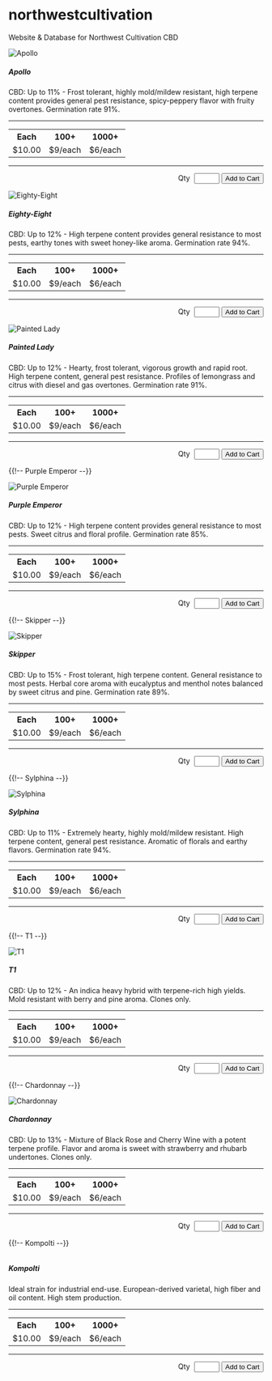 # northwestcultivation
Website &amp; Database for Northwest Cultivation CBD


<div class="card mb-3" style="max-width: 540px;">
  <div class="row no-gutters">
    <div class="col-md-4">
      <img src="/images/apollo.png" class="card-img" alt="Apollo">
    </div>
    <div class="col-md-8">
      <div class="card-body">
        <h5 class="card-title">Apollo</h5>
        <p class="card-text">CBD: Up to 11% - Frost tolerant, highly mold/mildew resistant, high terpene content provides general pest resistance, spicy-peppery flavor with fruity overtones. Germination rate 91%. </p>
           <hr>
           <table class="sales-table" style="width: 100%;">
               <tr>
                   <th>Each</th>
                   <th>100+</th>
                   <th>1000+</th>
               </tr>
               <tr>
                   <td>$10.00</td>
                   <td>$9/each</td>
                   <td>$6/each</td>
               </tr>
           </table>
           <hr>
             <form style="text-align: right;" action="/add-to-cart" method="PUT">
        <span style="display: inline; padding-right: 8px;">Qty</span><input type="number" name="item_qty" style="width: 50px;">
        <button type="submit" class="btn btn-success">Add to Cart</button>
        </form>
      </div>
    </div>
  </div>
</div>
<div class="card mb-3" style="max-width: 540px;">
  <div class="row no-gutters">
    <div class="col-md-4">
      <img src="/images/eighty-eight.png" class="card-img" alt="Eighty-Eight">
    </div>
    <div class="col-md-8">
      <div class="card-body">
        <h5 class="card-title">Eighty-Eight</h5>
        <p class="card-text">CBD: Up to 12% - High terpene content provides general resistance to most pests, earthy tones with sweet honey-like aroma. Germination rate 94%.</p>
                         <hr>
           <table class="sales-table" style="width: 100%;">
               <tr>
                   <th>Each</th>
                   <th>100+</th>
                   <th>1000+</th>
               </tr>
               <tr>
                   <td>$10.00</td>
                   <td>$9/each</td>
                   <td>$6/each</td>
               </tr>
           </table>
           <hr>
                <form style="text-align: right;" action="/add-to-cart" method="PUT">
        <span style="display: inline; padding-right: 8px;">Qty</span><input type="number" name="item_qty" style="width: 50px;">
        <button type="submit" class="btn btn-success">Add to Cart</button>
        </form>
      </div>
    </div>
  </div>
</div>
<div class="card mb-3" style="max-width: 540px;">
  <div class="row no-gutters">
    <div class="col-md-4">
      <img src="/images/painted-lady.png" class="card-img" alt="Painted Lady">
    </div>
    <div class="col-md-8">
      <div class="card-body">
        <h5 class="card-title">Painted Lady</h5>
        <p class="card-text">CBD: Up to 12% - Hearty, frost tolerant, vigorous growth and rapid root. High terpene content, general pest resistance. Profiles of lemongrass and citrus with diesel and gas overtones. Germination rate 91%.</p>
                   <hr>
           <table class="sales-table" style="width: 100%;">
               <tr>
                   <th>Each</th>
                   <th>100+</th>
                   <th>1000+</th>
               </tr>
               <tr>
                   <td>$10.00</td>
                   <td>$9/each</td>
                   <td>$6/each</td>
               </tr>
           </table>
           <hr>
        <form style="text-align: right;" action="/add-to-cart" method="PUT">
        <span style="display: inline; padding-right: 8px;">Qty</span><input type="number" name="item_qty" style="width: 50px;">
        <button type="submit" class="btn btn-success">Add to Cart</button>
        </form>
      </div>
    </div>
  </div>
</div>

{{!-- Purple Emperor --}}
<div class="card mb-3" style="max-width: 540px;">
  <div class="row no-gutters">
    <div class="col-md-4">
      <img src="/images/purple-emperor.png" class="card-img" alt="Purple Emperor">
    </div>
    <div class="col-md-8">
      <div class="card-body">
        <h5 class="card-title">Purple Emperor</h5>
        <p class="card-text">CBD: Up to 12% - High terpene content provides general resistance to most pests. Sweet citrus and floral profile. Germination rate 85%.</p>
                     <hr>
           <table class="sales-table" style="width: 100%;">
               <tr>
                   <th>Each</th>
                   <th>100+</th>
                   <th>1000+</th>
               </tr>
               <tr>
                   <td>$10.00</td>
                   <td>$9/each</td>
                   <td>$6/each</td>
               </tr>
           </table>
           <hr>
              <form style="text-align: right;" action="/add-to-cart" method="PUT">
        <span style="display: inline; padding-right: 8px;">Qty</span><input type="number" name="item_qty" style="width: 50px;">
        <button type="submit" class="btn btn-success">Add to Cart</button>
        </form>
      </div>
    </div>
  </div>
</div>

{{!-- Skipper --}}
<div class="card mb-3" style="max-width: 540px;">
  <div class="row no-gutters">
    <div class="col-md-4">
      <img src="/images/skipper.png" class="card-img" alt="Skipper">
    </div>
    <div class="col-md-8">
      <div class="card-body">
        <h5 class="card-title">Skipper</h5>
        <p class="card-text">CBD: Up to 15% - Frost tolerant, high terpene content. General resistance to most pests. Herbal core aroma with eucalyptus and menthol notes balanced by sweet citrus and pine. Germination rate 89%.</p>
                      <hr>
           <table class="sales-table" style="width: 100%;">
               <tr>
                   <th>Each</th>
                   <th>100+</th>
                   <th>1000+</th>
               </tr>
               <tr>
                   <td>$10.00</td>
                   <td>$9/each</td>
                   <td>$6/each</td>
               </tr>
           </table>
           <hr>
             <form style="text-align: right;" action="/add-to-cart" method="PUT">
        <span style="display: inline; padding-right: 8px;">Qty</span><input type="number" name="item_qty" style="width: 50px;">
        <button type="submit" class="btn btn-success">Add to Cart</button>
        </form>
      </div>
    </div>
  </div>
</div>

{{!-- Sylphina --}}
<div class="card mb-3" style="max-width: 540px;">
  <div class="row no-gutters">
    <div class="col-md-4">
      <img src="/images/sylphina.png" class="card-img" alt="Sylphina">
    </div>
    <div class="col-md-8">
      <div class="card-body">
        <h5 class="card-title">Sylphina</h5>
        <p class="card-text">CBD: Up to 11% - Extremely hearty, highly mold/mildew resistant. High terpene content, general pest resistance. Aromatic of florals and earthy flavors. Germination rate 94%.</p>
                     <hr>
           <table class="sales-table" style="width: 100%;">
               <tr>
                   <th>Each</th>
                   <th>100+</th>
                   <th>1000+</th>
               </tr>
               <tr>
                   <td>$10.00</td>
                   <td>$9/each</td>
                   <td>$6/each</td>
               </tr>
           </table>
           <hr>
             <form style="text-align: right;" action="/add-to-cart" method="PUT">
        <span style="display: inline; padding-right: 8px;">Qty</span><input type="number" name="item_qty" style="width: 50px;">
        <button type="submit" class="btn btn-success">Add to Cart</button>
        </form>
      </div>
    </div>
  </div>
</div>

{{!-- T1 --}}
<div class="card mb-3" style="max-width: 540px;">
  <div class="row no-gutters">
    <div class="col-md-4">
      <img src="/images/t1.png" class="card-img" alt="T1">
    </div>
    <div class="col-md-8">
      <div class="card-body">
        <h5 class="card-title">T1</h5>
        <p class="card-text">CBD: Up to 12% - An indica heavy hybrid with terpene-rich high yields. Mold resistant with berry and pine aroma. Clones only.</p>
                     <hr>
           <table class="sales-table" style="width: 100%;">
               <tr>
                   <th>Each</th>
                   <th>100+</th>
                   <th>1000+</th>
               </tr>
               <tr>
                   <td>$10.00</td>
                   <td>$9/each</td>
                   <td>$6/each</td>
               </tr>
           </table>
           <hr>
             <form style="text-align: right;" action="/add-to-cart" method="PUT">
        <span style="display: inline; padding-right: 8px;">Qty</span><input type="number" name="item_qty" style="width: 50px;">
        <button type="submit" class="btn btn-success">Add to Cart</button>
        </form>
      </div>
    </div>
  </div>
</div>

{{!-- Chardonnay --}}
<div class="card mb-3" style="max-width: 540px;">
  <div class="row no-gutters">
    <div class="col-md-4">
      <img src="/images/chardonnay.png" class="card-img" alt="Chardonnay">
    </div>
    <div class="col-md-8">
      <div class="card-body">
        <h5 class="card-title">Chardonnay</h5>
        <p class="card-text">CBD: Up to 13% - Mixture of Black Rose and Cherry Wine with a potent terpene profile. Flavor and aroma is sweet with strawberry and rhubarb undertones. Clones only.</p>
                     <hr>
           <table class="sales-table" style="width: 100%;">
               <tr>
                   <th>Each</th>
                   <th>100+</th>
                   <th>1000+</th>
               </tr>
               <tr>
                   <td>$10.00</td>
                   <td>$9/each</td>
                   <td>$6/each</td>
               </tr>
           </table>
           <hr>
             <form style="text-align: right;" action="/add-to-cart" method="PUT">
        <span style="display: inline; padding-right: 8px;">Qty</span><input type="number" name="item_qty" style="width: 50px;">
        <button type="submit" class="btn btn-success">Add to Cart</button>
        </form>
      </div>
    </div>
  </div>
</div>

{{!-- Kompolti --}}
<div class="card mb-3" style="max-width: 540px;">
  <div class="row no-gutters">
    <div class="col-md-4">
      <img src="/images/kompolti.png" class="card-img" alt="">
    </div>
    <div class="col-md-8">
      <div class="card-body">
        <h5 class="card-title">Kompolti</h5>
        <p class="card-text">Ideal strain for industrial end-use. European-derived varietal, high fiber and oil content. High stem production. </p>
                      <hr>
           <table class="sales-table" style="width: 100%;">
               <tr>
                   <th>Each</th>
                   <th>100+</th>
                   <th>1000+</th>
               </tr>
               <tr>
                   <td>$10.00</td>
                   <td>$9/each</td>
                   <td>$6/each</td>
               </tr>
           </table>
           <hr>
             <form style="text-align: right;" action="/add-to-cart" method="PUT">
        <span style="display: inline; padding-right: 8px;">Qty</span><input type="number" name="item_qty" style="width: 50px;">
        <button type="submit" class="btn btn-success">Add to Cart</button>
        </form>
      </div>
    </div>
  </div>
</div>
